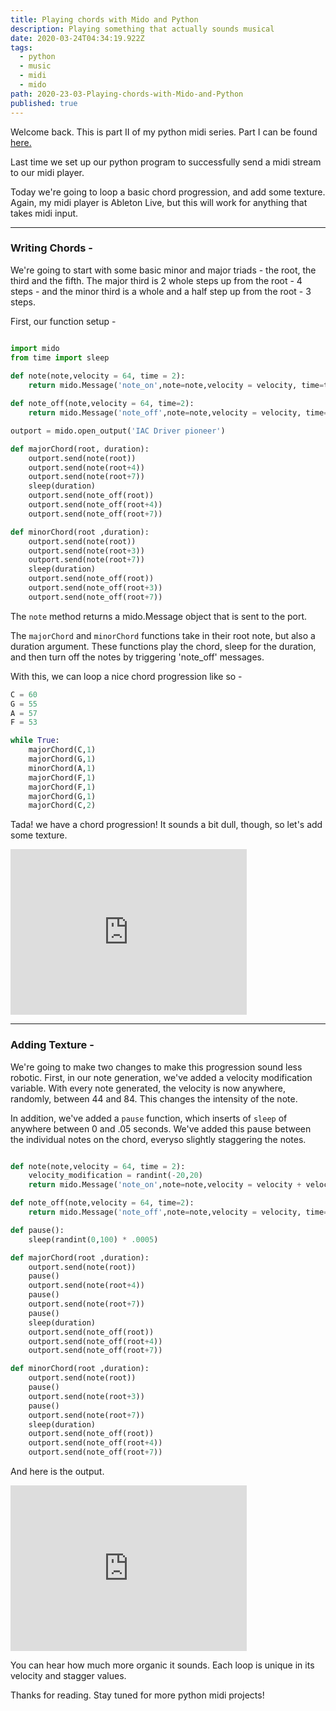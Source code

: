 ```yaml
---
title: Playing chords with Mido and Python
description: Playing something that actually sounds musical
date: 2020-03-24T04:34:19.922Z
tags:
  - python
  - music
  - midi
  - mido
path: 2020-23-03-Playing-chords-with-Mido-and-Python
published: true
---
```

Welcome back. This is part II of my python midi series. Part I can be found [here.](https://natespilman.com/blog/2020-03-23-generating-midi-music-stream-with-python/)

Last time we set up our python program to successfully send a midi stream to our midi player. 

Today we're going to loop a basic chord progression, and add some texture. Again, my midi player is Ableton Live, but this will work for anything that takes midi input. 

- - -

### Writing Chords -

We're going to start with some basic minor and major triads - the root, the third and the fifth. The major third is 2 whole steps up from the root - 4 steps - and the minor third is a whole and a half step up from the root - 3 steps. 

First, our function setup - 

```python

import mido
from time import sleep
 
def note(note,velocity = 64, time = 2):
    return mido.Message('note_on',note=note,velocity = velocity, time=time)

def note_off(note,velocity = 64, time=2):
    return mido.Message('note_off',note=note,velocity = velocity, time=time)

outport = mido.open_output('IAC Driver pioneer')

def majorChord(root, duration):
    outport.send(note(root))
    outport.send(note(root+4))
    outport.send(note(root+7))
    sleep(duration)
    outport.send(note_off(root))
    outport.send(note_off(root+4))
    outport.send(note_off(root+7))

def minorChord(root ,duration):
    outport.send(note(root))
    outport.send(note(root+3))
    outport.send(note(root+7))
    sleep(duration)
    outport.send(note_off(root))
    outport.send(note_off(root+3))
    outport.send(note_off(root+7))
```

The `note` method returns a mido.Message object that is sent to the port. 

The `majorChord` and `minorChord` functions take in their root note, but also a duration argument. These functions play the chord, sleep for the duration, and then turn off the notes by triggering 'note_off' messages. 

With this, we can loop a nice chord progression like so - 

```python 
C = 60 
G = 55 
A = 57 
F = 53 

while True:
    majorChord(C,1)
    majorChord(G,1)
    minorChord(A,1)
    majorChord(F,1)
    majorChord(F,1)
    majorChord(G,1)
    majorChord(C,2)
```

Tada! we have a chord progression! It sounds a bit dull, though, so let's add some texture. 

<iframe width="75%" height="265" src="https://clyp.it/2dtqyn41/widget" frameborder="0"></iframe>

---
### Adding Texture - 

We're going to make two changes to make this progression sound less robotic. First, in our note generation, we've added a velocity modification variable. With every note generated, the velocity is now anywhere, randomly, between 44 and 84. This changes the intensity of the note. 

In addition, we've added a `pause` function, which inserts of `sleep` of anywhere between 0 and .05 seconds. We've added this pause between the  individual notes on the chord, everyso slightly staggering the notes. 

```python 

def note(note,velocity = 64, time = 2):
    velocity_modification = randint(-20,20)
    return mido.Message('note_on',note=note,velocity = velocity + velocity_modification, time=time)

def note_off(note,velocity = 64, time=2):
    return mido.Message('note_off',note=note,velocity = velocity, time=time)

def pause():
    sleep(randint(0,100) * .0005)

def majorChord(root ,duration):
    outport.send(note(root))
    pause()
    outport.send(note(root+4))
    pause()
    outport.send(note(root+7))
    pause()
    sleep(duration)
    outport.send(note_off(root))
    outport.send(note_off(root+4))
    outport.send(note_off(root+7))

def minorChord(root ,duration):
    outport.send(note(root))
    pause()
    outport.send(note(root+3))
    pause()
    outport.send(note(root+7))
    sleep(duration) 
    outport.send(note_off(root))
    outport.send(note_off(root+4))
    outport.send(note_off(root+7))
```

And here is the output. 
<iframe width="75%" height="265" src="https://clyp.it/g54lv0zg/widget" frameborder="0"></iframe>

You can hear how much more organic it sounds. Each loop is unique in its velocity and stagger values. 

Thanks for reading. Stay tuned for more python midi projects!